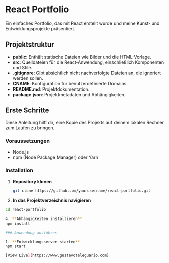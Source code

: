 # React Portfolio

Ein einfaches Portfolio, das mit React erstellt wurde und meine Kunst- und Entwicklungsprojekte präsentiert.

## Projektstruktur

- **public**: Enthält statische Dateien wie Bilder und die HTML-Vorlage.
- **src**: Quelldateien für die React-Anwendung, einschließlich Komponenten und Stile.
- **.gitignore**: Gibt absichtlich nicht nachverfolgte Dateien an, die ignoriert werden sollen.
- **CNAME**: Konfiguration für benutzerdefinierte Domains.
- **README.md**: Projektdokumentation.
- **package.json**: Projektmetadaten und Abhängigkeiten.

## Erste Schritte

Diese Anleitung hilft dir, eine Kopie des Projekts auf deinem lokalen Rechner zum Laufen zu bringen.

### Voraussetzungen

- Node.js
- npm (Node Package Manager) oder Yarn

### Installation

1. **Repository klonen**

   ```bash
   git clone https://github.com/yourusername/react-portfolio.git
2. **In das Projektverzeichnis navigieren**
  ```bash
cd react-portfolio

4. **Abhängigkeiten installieren**
npm install

### Anwendung ausführen

1. **Entwicklungsserver starten**
npm start

[View Live](https://www.gustavoteleguario.com)
